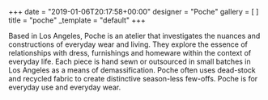 +++
date = "2019-01-06T20:17:58+00:00"
designer = "Poche"
gallery = [ ]
title = "poche"
_template = "default"
+++

Based in Los Angeles, Poche is an atelier that investigates the nuances and constructions of everyday wear and living. They explore the essence of relationships with dress, furnishings and homeware within the context of everyday life. Each piece is hand sewn or outsourced in small batches in Los Angeles as a means of demassification. Poche often uses dead-stock and recycled fabric to create distinctive season-less few-offs. Poche is for everyday use and everyday wear.
